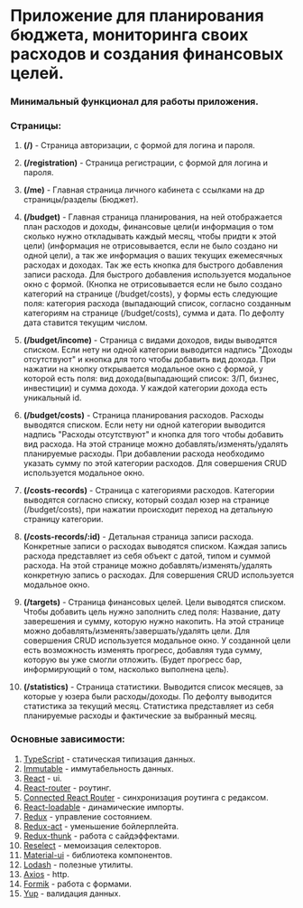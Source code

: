 # Приложение для планирования бюджета, мониторинга своих расходов и создания финансовых целей.

### Минимальный функционал для работы приложения.

### Страницы:

1. **(/)** - Страница авторизации, с формой для логина и пароля.

2. **(/registration)** - Страница регистрации, с формой для логина и пароля.

3. **(/me)** - Главная страница личного кабинета с ссылками на др страницы/разделы (Бюджет).

4. **(/budget)** - Главная страница планирования, на ней отображается план расходов и доходы,
   финансовые цели(и информация о том сколько нужно откладывать каждый месяц, чтобы придти к этой цели)
   (информация не отрисовывается, если не было создано ни одной цели),
   а так же информация о ваших текущих ежемесячных расходах и доходах.
   Так же есть кнопка для быстрого добавления записи расхода.
   Для быстрого добавления используется модальное окно с формой.
   (Кнопка не отрисовывается если не было создано категорий на странице (/budget/costs),
   у формы есть следующие поля:
   категория расхода (выпадающий список, согласно созданным категориям на странице (/budget/costs), сумма и дата.
   По дефолту дата ставится текущим числом.

5. **(/budget/income)** - Страница с видами доходов, виды выводятся списком.
   Если нету ни одной категории выводится надпись "Доходы отсутствуют" и кнопка для того чтобы добавить вид дохода.
   При нажатии на кнопку открывается модальное окно с формой,
   у которой есть поля: вид дохода(выпадающий список: З/П, бизнес, инвестиции) и сумма дохода.
   У каждой категории дохода есть уникальный id.

6. **(/budget/costs)** - Страница планирования расходов. Расходы выводятся списком.
   Если нету ни одной категории выводится надпись "Расходы отсутствуют" и кнопка для того чтобы добавить вид расхода.
   На этой странице можно добавлять/изменять/удалять планируемые расходы.
   При добавлении расхода необходимо указать сумму по этой категории расходов.
   Для совершения CRUD используется модальное окно.

7. **(/costs-records)** - Страница с категориями расходов. Категории выводятся согласно списку,
   который создал юзер на странице (/budget/costs),
   при нажатии происходит переход на детальную страницу категории.

8. **(/costs-records/:id)** - Детальная страница записи расхода.
   Конкретные записи о расходах выводятся списком.
   Каждая запись расхода представляет из себя объект с датой, типом и суммой расхода.
   На этой странице можно добавлять/изменять/удалять конкретную запись о расходах.
   Для совершения CRUD используется модальное окно.

9. **(/targets)** - Страница финансовых целей.
   Цели выводятся списком.
   Чтобы добавить цель нужно заполнить след поля:
   Название, дату заверешения и сумму, которую нужно накопить.
   На этой странице можно добавлять/изменять/завершать/удалять цели.
   Для совершения CRUD используется модальное окно.
   У созданной цели есть возможность изменять прогресс, добавляя туда сумму,
   которую вы уже смогли отложить. (Будет прогресс бар, информирующий о том, насколько выполнена цель).

10. **(/statistics)** - Страница статистики.
    Выводится список месяцев, за которые у юзера были расходы/доходы.
    По дефолту выводится статистика за текущий месяц.
    Статистика представляет из себя планируемые расходы и фактические за выбранный месяц.

### Основные зависимости:

1. [TypeScript](https://www.typescriptlang.org/docs/home.html) - статическая типизация данных.
2. [Immutable](https://facebook.github.io/immutable-js/docs/#/) - иммутабельность данных.
3. [React](https://reactjs.org/docs/getting-started.html) - ui.
4. [React-router](https://reacttraining.com/react-router/web/guides/quick-start) - роутинг.
5. [Connected React Router](https://github.com/supasate/connected-react-router) - синхронизация роутинга с редаксом.
6. [React-loadable](https://github.com/jamiebuilds/react-loadable) - динамические импорты.
7. [Redux](https://redux.js.org/api/api-reference) - управление состоянием.
8. [Redux-act](https://github.com/pauldijou/redux-act) - уменьшение бойлерплейта.
9. [Redux-thunk](https://github.com/reduxjs/redux-thunk) - работа с сайдэффектами.
10. [Reselect](https://github.com/reduxjs/reselect) - мемоизация селекторов.
11. [Material-ui](https://material-ui.com/) - библиотека компонентов.
12. [Lodash](https://lodash.com/) - полезные утилиты.
13. [Axios](https://github.com/axios/axios) - http.
14. [Formik](https://github.com/jaredpalmer/formik) - работа с формами.
15. [Yup](https://github.com/jquense/yup) - валидация данных.
